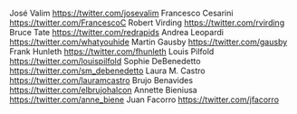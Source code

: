 José Valim	https://twitter.com/josevalim
Francesco Cesarini	https://twitter.com/FrancescoC
Robert Virding	https://twitter.com/rvirding
Bruce Tate	https://twitter.com/redrapids
Andrea Leopardi	https://twitter.com/whatyouhide
Martin Gausby	https://twitter.com/gausby
Frank Hunleth	https://twitter.com/fhunleth
Louis Pilfold	https://twitter.com/louispilfold
Sophie DeBenedetto	https://twitter.com/sm_debenedetto
Laura M. Castro	https://twitter.com/lauramcastro
Brujo Benavides	https://twitter.com/elbrujohalcon
Annette Bieniusa	https://twitter.com/anne_biene
Juan Facorro	https://twitter.com/jfacorro
